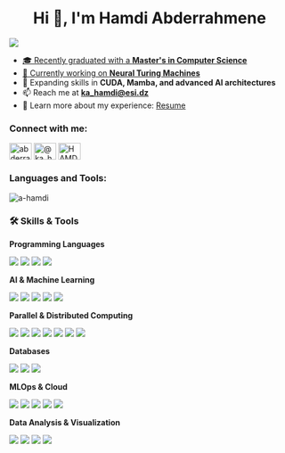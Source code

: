 <h1 align="center">Hi 👋, I'm Hamdi Abderrahmene</h1>
<a href="https://git.io/typing-svg">
<img src="https://readme-typing-svg.demolab.com?font=Fira+Code&size=19&duration=4000&pause=1000&color=2F80ED&background=FFFFFF00&width=550&lines=Master's+Graduate+in+Computer+Science;Specializing+in+ML,+DL+and+AI+Research;Bridging+Theory+and+Real-World+Applications;Always+Learning,+Always+Innovating" />

- 🎓 Recently graduated with a **Master's in Computer Science**
- 🔭 Currently working on **[Neural Turing Machines](https://arxiv.org/abs/1410.5401)**
- 🌱 Expanding skills in **CUDA, Mamba, and advanced AI architectures**
- 📫 Reach me at **ka_hamdi@esi.dz**
- 📄 Learn more about my experience: [Resume](https://drive.google.com/file/d/1jZB9aw1wP31ismVbTLQAa8LmDFERwl4O/view?usp=sharing)

<h3 align="left">Connect with me:</h3>
<p align="left">
<a href="https://linkedin.com/in/abderrahmenehamdi" target="blank"><img align="center" src="https://raw.githubusercontent.com/rahuldkjain/github-profile-readme-generator/master/src/images/icons/Social/linked-in-alt.svg" alt="abderrahmenehamdi" height="30" width="40" /></a>
<a href="https://medium.com/@ka_hamdi" target="blank"><img align="center" src="https://raw.githubusercontent.com/rahuldkjain/github-profile-readme-generator/master/src/images/icons/Social/medium.svg" alt="@ka_hamdi" height="30" width="40" /></a>
<a href="https://discord.gg/HAMDI#1522" target="blank"><img align="center" src="https://raw.githubusercontent.com/rahuldkjain/github-profile-readme-generator/master/src/images/icons/Social/discord.svg" alt="HAMDI#1522" height="30" width="40" /></a>
</p>

<h3 align="left">Languages and Tools:</h3>
<p align="left"> 
<!-- Keep your existing icons here -->
</p>

<p><img align="center" src="https://github-readme-stats.vercel.app/api/top-langs?username=a-hamdi&show_icons=true&locale=en&layout=compact" alt="a-hamdi" /></p>

<h3 align="left">🛠 Skills & Tools</h3>

**Programming Languages**  
<p>
  <img src="https://img.shields.io/badge/Python-3776AB?logo=python&logoColor=white" />
  <img src="https://img.shields.io/badge/C++-00599C?logo=cplusplus&logoColor=white" />
  <img src="https://img.shields.io/badge/Java-007396?logo=java&logoColor=white" />
  <img src="https://img.shields.io/badge/R-276DC3?logo=r&logoColor=white" />
</p>

**AI & Machine Learning**  
<p>
  <img src="https://img.shields.io/badge/PyTorch-EE4C2C?logo=pytorch&logoColor=white" />
  <img src="https://img.shields.io/badge/TensorFlow-FF6F00?logo=tensorflow&logoColor=white" />
  <img src="https://img.shields.io/badge/Scikit--Learn-F7931E?logo=scikitlearn&logoColor=white" />
  <img src="https://img.shields.io/badge/LangChain-000000?logo=langchain&logoColor=white" />
  <img src="https://img.shields.io/badge/Apache%20Spark-E25A1C?logo=apachespark&logoColor=white" />
</p>

**Parallel & Distributed Computing**  
<p>
  <img src="https://img.shields.io/badge/CUDA-76B900?logo=nvidia&logoColor=white" />
  <img src="https://img.shields.io/badge/Triton-000000?logo=triton&logoColor=white" />
  <img src="https://img.shields.io/badge/HIP-FF6F00?logo=amd&logoColor=white" />
  <img src="https://img.shields.io/badge/OpenCL-009639?logo=opencl&logoColor=white" />
  <img src="https://img.shields.io/badge/ROCm-ED1C24?logo=amd&logoColor=white" />
  <img src="https://img.shields.io/badge/Kubernetes-326CE5?logo=kubernetes&logoColor=white" />
  <img src="https://img.shields.io/badge/MPI-006699?logo=mpi&logoColor=white" />
</p>

**Databases**  
<p>
  <img src="https://img.shields.io/badge/MySQL-4479A1?logo=mysql&logoColor=white" />
  <img src="https://img.shields.io/badge/SQLite-003B57?logo=sqlite&logoColor=white" />
  <img src="https://img.shields.io/badge/MS%20SQL%20Server-CC2927?logo=microsoftsqlserver&logoColor=white" />
</p>

**MLOps & Cloud**  
<p>
  <img src="https://img.shields.io/badge/Docker-2496ED?logo=docker&logoColor=white" />
  <img src="https://img.shields.io/badge/Kubernetes-326CE5?logo=kubernetes&logoColor=white" />
  <img src="https://img.shields.io/badge/AWS-232F3E?logo=amazonaws&logoColor=white" />
  <img src="https://img.shields.io/badge/Google%20Cloud-4285F4?logo=googlecloud&logoColor=white" />
  <img src="https://img.shields.io/badge/MLflow-0194E2?logo=mlflow&logoColor=white" />
</p>

**Data Analysis & Visualization**  
<p>
  <img src="https://img.shields.io/badge/Pandas-150458?logo=pandas&logoColor=white" />
  <img src="https://img.shields.io/badge/NumPy-013243?logo=numpy&logoColor=white" />
  <img src="https://img.shields.io/badge/Matplotlib-11557C?logo=matplotlib&logoColor=white" />
  <img src="https://img.shields.io/badge/Seaborn-2E8B57?logo=python&logoColor=white" />
</p>
